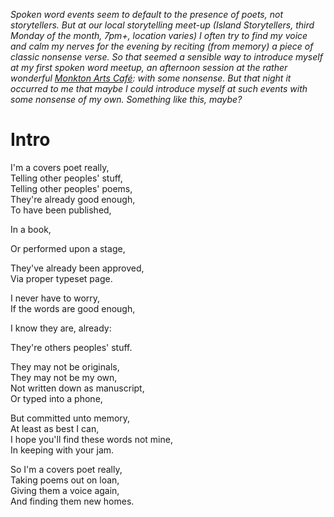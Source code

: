 *Spoken word events seem to default to the presence of poets, not storytellers.
But at our local storytelling meet-up (Island Storytellers, third Monday of the month, 7pm+, location varies)
I often try to find my voice and calm my nerves for the evening by reciting (from memory) a piece of classic nonsense verse. 
So that seemed a sensible way to introduce myself at my first spoken word meetup, 
an afternoon session at the rather wonderful [Monkton Arts Café](https://monktonarts.learningvialiving.co.uk/):
with some nonsense.
But that night it occurred to me that maybe I could introduce myself at such events with some nonsense of my own.
Something like this, maybe?*

# Intro
  
I'm a covers poet really,  
Telling other peoples' stuff,  
Telling other peoples' poems,  
They're already good enough,  
To have been published,  
  
In a book,  
  
Or performed upon a stage,  
  
They've already been approved,  
Via proper typeset page.
  
I never have to worry,  
If the words are good enough,  
  
I know they are,  already:  
  
They're others peoples' stuff.  
  
They may not be originals,  
They may not be my own,  
Not written down as manuscript,  
Or typed into a phone,  
  
But committed unto memory,  
At least as best I can,  
I hope you'll find these words not mine,  
In keeping with your jam.  
  
So I'm a covers poet really,  
Taking poems out on loan,  
Giving them a voice again,  
And finding them new homes.
